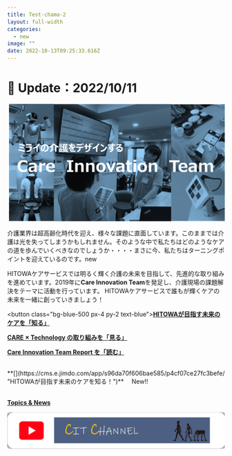 ```yaml
---
title: Test-chama-2
layout: full-width
categories:
  - new
image: ""
date: 2022-10-13T09:25:33.616Z
---
```



<h1 class="black-600 text-right text-xs"> 🔄 Update：2022/10/11</h1>

![](/images/hi1.png)



介護業界は超高齢化時代を迎え、様々な課題に直面しています。このままでは介護は光を失ってしまうかもしれません。そのような中で私たちはどのようなケアの道を歩んでいくべきなのでしょうか・・・・まさに今、私たちはターニングポイントを迎えているのです。new

HITOWAケアサービスでは明るく輝く介護の未来を目指して、先進的な取り組みを進めています。2019年に**Care Innovation Team**を発足し、介護現場の課題解決をテーマに活動を行っています。 HITOWAケアサービスで誰もが輝くケアの未来を一緒に創っていきましょう！<br>

<﻿button class="bg-blue-500 px-4 py-2 text-blue">**[HITOWAが目指す未来のケアを「知る」](https://cms.e.jimdo.com/app/s96da70f606bae585/p4cf07ce27fc3befe/ "HITOWAが目指す未来のケアを知る！")**</button>

<!--EndFragment-->

<!--StartFragment-->

**[CARE × Technology の取り組みを「見る」](https://cms.e.jimdo.com/app/s96da70f606bae585/p3bfb13d1c0fdcd5a/ "HITOWAの Care Innovation の取り組みを見る！")**

<!--EndFragment-->

<!--StartFragment-->

**[Care Innovation Team Report を「読む」](https://cms.e.jimdo.com/app/s96da70f606bae585/p9fb64ab529885de4/ "Care Innovation Team Report を読む！")**

<!--EndFragment--><br>

<div class="bg-green-400 bg-opacity-50 p-2 w-full h-full"> <span class="text-black-600 text-left text-base text-xl font-bold">**[](https://cms.e.jimdo.com/app/s96da70f606bae585/p4cf07ce27fc3befe/ "HITOWAが目指す未来のケアを知る！")**</sapn> <span class="text-red-600 text-base font-bold">　New!!</span> </div><br>

<!--StartFragment-->

**[Topics & News](https://cms.e.jimdo.com/app/s96da70f606bae585/p17403f6c0a5e25fe/ "Topics&News")**

<!--EndFragment-->



![](/images/1589353709.png)